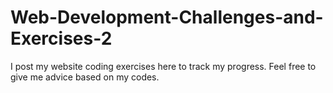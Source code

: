 # Web-Development-Challenges-and-Exercises-2
I post my website coding exercises here to track my progress. Feel free to give me advice based on my codes.
